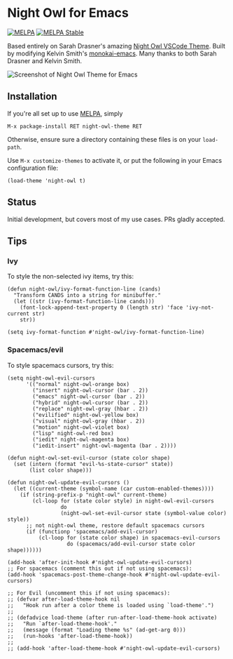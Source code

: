 # Night Owl for Emacs

[![MELPA](https://melpa.org/packages/night-owl-theme-badge.svg)](https://melpa.org/#/night-owl-theme)
[![MELPA Stable](https://stable.melpa.org/packages/night-owl-theme-badge.svg)](https://stable.melpa.org/#/night-owl-theme)

Based entirely on Sarah Drasner's amazing [Night Owl VSCode Theme][]. Built by
modifying Kelvin Smith's [monokai-emacs][]. Many thanks to both Sarah Drasner
and Kelvin Smith.

![Screenshot of Night Owl Theme for Emacs](https://user-images.githubusercontent.com/8588/41229702-dbc79340-6d31-11e8-9581-7c168b1fb693.png)

## Installation

If you're all set up to use [MELPA](http://melpa.milkbox.net/#/getting-started), simply

```
M-x package-install RET night-owl-theme RET
```

Otherwise, ensure sure a directory containing these files is on your `load-path`.

Use `M-x customize-themes` to activate it, or put the following in your Emacs configuration file:

```elisp
(load-theme 'night-owl t)
```

## Status

Initial development, but covers most of my use cases. PRs gladly accepted.

[night owl vscode theme]: https://github.com/sdras/night-owl-vscode-theme
[monokai-emacs]: https://github.com/oneKelvinSmith/monokai-emacs

## Tips

### Ivy

To style the non-selected ivy items, try this:

```elisp
(defun night-owl/ivy-format-function-line (cands)
  "Transform CANDS into a string for minibuffer."
  (let ((str (ivy-format-function-line cands)))
    (font-lock-append-text-property 0 (length str) 'face 'ivy-not-current str)
    str))

(setq ivy-format-function #'night-owl/ivy-format-function-line)
```

### Spacemacs/evil

To style spacemacs cursors, try this:

```elisp
(setq night-owl-evil-cursors
      '(("normal" night-owl-orange box)
        ("insert" night-owl-cursor (bar . 2))
        ("emacs" night-owl-cursor (bar . 2))
        ("hybrid" night-owl-cursor (bar . 2))
        ("replace" night-owl-gray (hbar . 2))
        ("evilified" night-owl-yellow box)
        ("visual" night-owl-gray (hbar . 2))
        ("motion" night-owl-violet box)
        ("lisp" night-owl-red box)
        ("iedit" night-owl-magenta box)
        ("iedit-insert" night-owl-magenta (bar . 2))))

(defun night-owl-set-evil-cursor (state color shape)
  (set (intern (format "evil-%s-state-cursor" state))
       (list color shape)))

(defun night-owl-update-evil-cursors ()
  (let ((current-theme (symbol-name (car custom-enabled-themes))))
    (if (string-prefix-p "night-owl" current-theme)
        (cl-loop for (state color style) in night-owl-evil-cursors
                 do
                 (night-owl-set-evil-cursor state (symbol-value color) style))
      ;; not night-owl theme, restore default spacemacs cursors
      (if (functionp 'spacemacs/add-evil-cursor)
          (cl-loop for (state color shape) in spacemacs-evil-cursors
                   do (spacemacs/add-evil-cursor state color shape))))))

(add-hook 'after-init-hook #'night-owl-update-evil-cursors)
;; For spacemacs (comment this out if not using spacemacs):
(add-hook 'spacemacs-post-theme-change-hook #'night-owl-update-evil-cursors)

;; For Evil (uncomment this if not using spacemacs):
;; (defvar after-load-theme-hook nil
;;   "Hook run after a color theme is loaded using `load-theme'.")
;; 
;; (defadvice load-theme (after run-after-load-theme-hook activate)
;;   "Run `after-load-theme-hook'."
;;   (message (format "Loading theme %s" (ad-get-arg 0)))
;;   (run-hooks 'after-load-theme-hook))
;; 
;; (add-hook 'after-load-theme-hook #'night-owl-update-evil-cursors)
```
